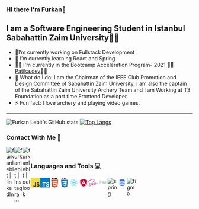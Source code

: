 ### Hi there I'm Furkan👋

## I am a Software Engineering Student in Istanbul Sabahattin Zaim University👨‍🎓

- 🔭I’m currently working on Fullstack Development
- 🌱 I’m currently learning React and Spring
- 👨‍💻 I'm currently in the Bootcamp Acceleration Program- 2021        🖤🖤[Patika.dev][patika]🖤🖤
- 👻 What do I do: I am the Chairman of the IEEE Club Promotion and Design Committee of Sabahattin Zaim University, I am also the captain of the Sabahattin Zaim University Archery Team and I am Working at T3 Foundation as a part time Frontend Developer.
- ⚡ Fun fact: I love archery and playing video games.

---

![Furkan Lebit's GitHub stats](https://github-readme-stats.vercel.app/api?username=furkanlebit7&show_icons=true&theme=radical)
[![Top Langs](https://github-readme-stats.vercel.app/api/top-langs/?username=furkanlebit7&layout=compact)](https://github.com/furkanlebit7)




### Contact With Me 🤙

[<img align="left" alt="furkanlebit | linkedIn" width="22px" src="https://cdn-icons-png.flaticon.com/512/174/174857.png"/>][linkedin]
[<img align="left" alt="furkanlebit | Instagram"  width="22px" src="https://cdn-icons-png.flaticon.com/512/174/174855.png"/>][instagram]
<a href="mailto:furkanlebitt7@gmail.com"><img align="left" alt="furkanlebit | outlook"  width="22px" src="https://cdn-icons-png.flaticon.com/512/732/732223.png"/></a>

[linkedin]: https://www.linkedin.com/in/furkanlebit7/
[instagram]: https://www.instagram.com/furkanlebit7/
[patika]:https://app.patika.dev/furkanlebit7

<br/>

### Languages and Tools 💻

<img align="left" alt="javascript" width="26px" src="https://raw.githubusercontent.com/github/explore/80688e429a7d4ef2fca1e82350fe8e3517d3494d/topics/javascript/javascript.png"/>
<img align="left" alt="typescript" width="26px" src="https://raw.githubusercontent.com/github/explore/80688e429a7d4ef2fca1e82350fe8e3517d3494d/topics/typescript/typescript.png"/>
<img align="left" alt="html" width="26px" src="https://raw.githubusercontent.com/github/explore/80688e429a7d4ef2fca1e82350fe8e3517d3494d/topics/html/html.png"/>
<img align="left" alt="css" width="26px" src="https://raw.githubusercontent.com/github/explore/80688e429a7d4ef2fca1e82350fe8e3517d3494d/topics/css/css.png"/>
<img align="left" alt="react" width="26px" src="https://raw.githubusercontent.com/github/explore/80688e429a7d4ef2fca1e82350fe8e3517d3494d/topics/react/react.png"/>
<img align="left" alt="angular" width="26px" src="https://raw.githubusercontent.com/github/explore/80688e429a7d4ef2fca1e82350fe8e3517d3494d/topics/angular/angular.png"/>
<img align="left" alt="sass" width="26px" src="https://raw.githubusercontent.com/github/explore/80688e429a7d4ef2fca1e82350fe8e3517d3494d/topics/sass/sass.png"/>
<img align="left" alt="java" width="26px" src="https://raw.githubusercontent.com/github/explore/80688e429a7d4ef2fca1e82350fe8e3517d3494d/topics/java/java.png"/>
<img align="left" alt="spring" width="26px" src="https://img.icons8.com/color/48/000000/spring-logo.png"/>
<img align="left" alt="angular" width="26px" src="https://raw.githubusercontent.com/github/explore/80688e429a7d4ef2fca1e82350fe8e3517d3494d/topics/sql/sql.png"/>
<img align="left" alt="figma" width="26px" src="https://img.icons8.com/color/48/000000/figma--v2.png"/>

